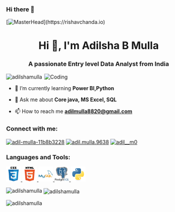 ### Hi there 👋

[![MasterHead](https://1.bp.blogspot.com/-7A4WynwLsM...)](https://rishavchanda.io)
<h1 align="center">Hi 👋, I'm Adilsha B Mulla</h1>
<h3 align="center">A passionate Entry level Data Analyst from India</h3>
<img align="right" alt="Coding" width="400" src="https://t3.ftcdn.net/jpg/01/78/65/02/360_F_178650212_oePgGaIhKUhz0cIg2bLBGsFsdbWs5Xwj.jpg">

<p align="left"> <img src="https://komarev.com/ghpvc/?username=adilshamulla&label=Profile%20views&color=0e75b6&style=flat" alt="adilshamulla" /> </p>

- 🌱 I’m currently learning **Power BI,Python**

- 💬 Ask me about **Core java, MS Excel, SQL**

- 📫 How to reach me **adilmulla8820@gmail.com**

<h3 align="left">Connect with me:</h3>
<p align="left">
<a href="https://linkedin.com/in/adil-mulla-11b8b3228" target="blank"><img align="center" src="https://raw.githubusercontent.com/rahuldkjain/github-profile-readme-generator/master/src/images/icons/Social/linked-in-alt.svg" alt="adil-mulla-11b8b3228" height="30" width="40" /></a>
<a href="https://fb.com/adil.mulla.9638" target="blank"><img align="center" src="https://raw.githubusercontent.com/rahuldkjain/github-profile-readme-generator/master/src/images/icons/Social/facebook.svg" alt="adil.mulla.9638" height="30" width="40" /></a>
<a href="https://instagram.com/adil__m0" target="blank"><img align="center" src="https://raw.githubusercontent.com/rahuldkjain/github-profile-readme-generator/master/src/images/icons/Social/instagram.svg" alt="adil__m0" height="30" width="40" /></a>
</p>

<h3 align="left">Languages and Tools:</h3>
<p align="left"> <a href="https://www.w3schools.com/css/" target="_blank" rel="noreferrer"> <img src="https://raw.githubusercontent.com/devicons/devicon/master/icons/css3/css3-original-wordmark.svg" alt="css3" width="40" height="40"/> </a> <a href="https://www.w3.org/html/" target="_blank" rel="noreferrer"> <img src="https://raw.githubusercontent.com/devicons/devicon/master/icons/html5/html5-original-wordmark.svg" alt="html5" width="40" height="40"/> </a> <a href="https://www.mysql.com/" target="_blank" rel="noreferrer"> <img src="https://raw.githubusercontent.com/devicons/devicon/master/icons/mysql/mysql-original-wordmark.svg" alt="mysql" width="40" height="40"/> </a> <a href="https://www.postgresql.org" target="_blank" rel="noreferrer"> <img src="https://raw.githubusercontent.com/devicons/devicon/master/icons/postgresql/postgresql-original-wordmark.svg" alt="postgresql" width="40" height="40"/> </a> <a href="https://www.python.org" target="_blank" rel="noreferrer"> <img src="https://raw.githubusercontent.com/devicons/devicon/master/icons/python/python-original.svg" alt="python" width="40" height="40"/> </a> </p>

<p><img align="left" src="https://github-readme-stats.vercel.app/api/top-langs?username=adilshamulla&show_icons=true&locale=en&layout=compact" alt="adilshamulla" /></p>

<p>&nbsp;<img align="center" src="https://github-readme-stats.vercel.app/api?username=adilshamulla&show_icons=true&locale=en" alt="adilshamulla" /></p>

<p><img align="center" src="https://github-readme-streak-stats.herokuapp.com/?user=adilshamulla&" alt="adilshamulla" /></p>
